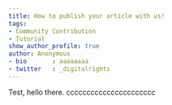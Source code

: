 ```yaml
---
title: How to publish your article with us!
tags:
- Community Contribution
- Tutorial
show_author_profile: true
author: Anonymous
- bio       : aaaaaaaa
- twitter   : _digitalrights
---
```


Test, hello there.
cccccccccccccccccccccc
